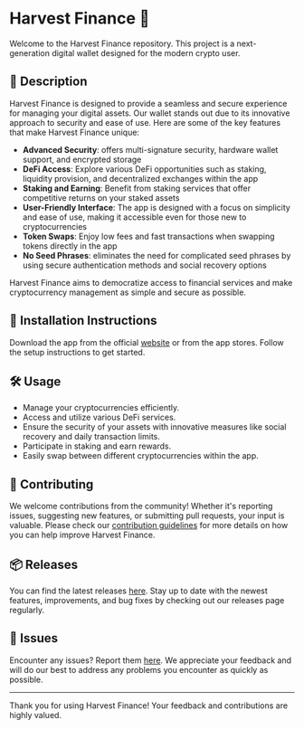 
# Harvest Finance 🚀

Welcome to the Harvest Finance repository. This project is a next-generation digital wallet designed for the modern crypto user.

## 📜 Description

Harvest Finance is designed to provide a seamless and secure experience for managing your digital assets. Our wallet stands out due to its innovative approach to security and ease of use. Here are some of the key features that make Harvest Finance unique:

- **Advanced Security**: offers multi-signature security, hardware wallet support, and encrypted storage
- **DeFi Access**: Explore various DeFi opportunities such as staking, liquidity provision, and decentralized exchanges within the app
- **Staking and Earning**: Benefit from staking services that offer competitive returns on your staked assets
- **User-Friendly Interface**: The app is designed with a focus on simplicity and ease of use, making it accessible even for those new to cryptocurrencies
- **Token Swaps**: Enjoy low fees and fast transactions when swapping tokens directly in the app
- **No Seed Phrases**: eliminates the need for complicated seed phrases by using secure authentication methods and social recovery options

Harvest Finance aims to democratize access to financial services and make cryptocurrency management as simple and secure as possible.

## 🚀 Installation Instructions

Download the app from the official [website](https://www.example.com) or from the app stores. Follow the setup instructions to get started.

## 🛠️ Usage

- Manage your cryptocurrencies efficiently.
- Access and utilize various DeFi services.
- Ensure the security of your assets with innovative measures like social recovery and daily transaction limits.
- Participate in staking and earn rewards.
- Easily swap between different cryptocurrencies within the app.

## 🤝 Contributing

We welcome contributions from the community! Whether it's reporting issues, suggesting new features, or submitting pull requests, your input is valuable. Please check our [contribution guidelines](../../contributing) for more details on how you can help improve Harvest Finance.

## 📦 Releases

You can find the latest releases [here](../../releases). Stay up to date with the newest features, improvements, and bug fixes by checking out our releases page regularly.

## 🐛 Issues

Encounter any issues? Report them [here](../../issues). We appreciate your feedback and will do our best to address any problems you encounter as quickly as possible.

---

Thank you for using Harvest Finance! Your feedback and contributions are highly valued.
